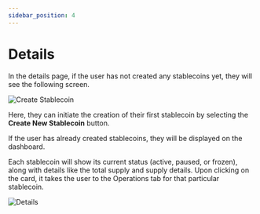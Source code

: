 ```yaml
---
sidebar_position: 4
---
```


# Details
In the details page, if the user has not created any stablecoins yet, they will see the following screen.

![Create Stablecoin](@site/static/img/create-stablecoin.png)

Here, they can initiate the creation of their first stablecoin by selecting the **Create New Stablecoin** button.

If the user has already created stablecoins, they will be displayed on the dashboard. 

Each stablecoin will show its current status (active, paused, or frozen), along with details like the total supply and supply details. Upon clicking on the card, it takes the user to the Operations tab for that particular stablecoin.

![Details](@site/static/img/details.png)